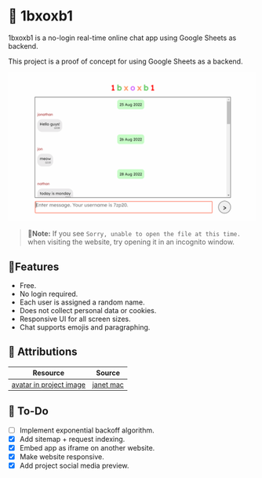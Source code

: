 # 💬 1bxoxb1
1bxoxb1 is a no-login real-time online chat app using Google Sheets as backend.

This project is a proof of concept for using Google Sheets as a backend.

![GIF showing messaging app](assets/img/website.gif)


> 🔴**Note:** If you see `Sorry, unable to open the file at this time.` when visiting the website, try opening it in an incognito window.

## 🚀Features
- Free.
- No login required.
- Each user is assigned a random name.
- Does not collect personal data or cookies.
- Responsive UI for all screen sizes.
- Chat supports emojis and paragraphing.

## 📌 Attributions
Resource | Source
---|---
[avatar in project image](assets/img/1bxoxb1.png) | [janet mac](https://janet-mac.com/google-avatar-project)

## 🔨 To-Do
- [ ] Implement exponential backoff algorithm.
- [x] Add sitemap + request indexing.
- [x] Embed app as iframe on another website.
- [x] Make website responsive.
- [x] Add project social media preview.
